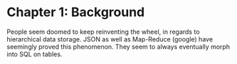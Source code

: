 # Chapter 1: Background

People seem doomed to keep reinventing the wheel, in regards to hierarchical data storage. JSON as well as Map-Reduce (google) have seemingly proved this phenomenon. They seem to always eventually morph into SQL on tables. 